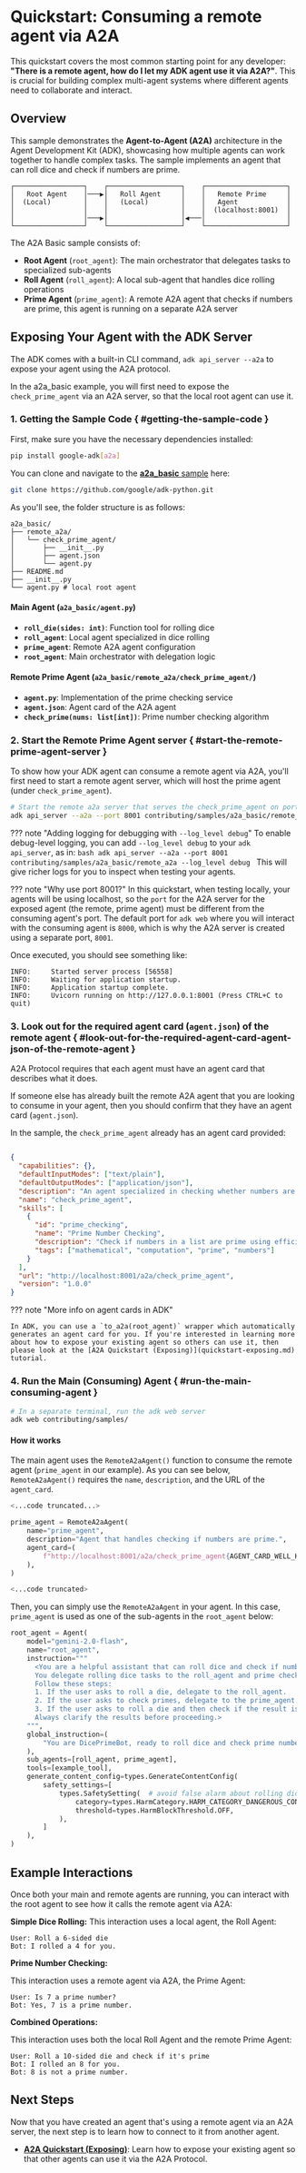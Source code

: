 # Quickstart: Consuming a remote agent via A2A

This quickstart covers the most common starting point for any developer: **"There is a remote agent, how do I let my ADK agent use it via A2A?"**. This is crucial for building complex multi-agent systems where different agents need to collaborate and interact.

## Overview

This sample demonstrates the **Agent-to-Agent (A2A)** architecture in the Agent Development Kit (ADK), showcasing how multiple agents can work together to handle complex tasks. The sample implements an agent that can roll dice and check if numbers are prime.

```text
┌─────────────────┐    ┌──────────────────┐    ┌────────────────────┐
│   Root Agent    │───▶│   Roll Agent     │    │   Remote Prime     │
│  (Local)        │    │   (Local)        │    │   Agent            │
│                 │    │                  │    │  (localhost:8001)  │
│                 │───▶│                  │◀───│                    │
└─────────────────┘    └──────────────────┘    └────────────────────┘
```

The A2A Basic sample consists of:

- **Root Agent** (`root_agent`): The main orchestrator that delegates tasks to specialized sub-agents
- **Roll Agent** (`roll_agent`): A local sub-agent that handles dice rolling operations
- **Prime Agent** (`prime_agent`): A remote A2A agent that checks if numbers are prime, this agent is running on a separate A2A server

## Exposing Your Agent with the ADK Server

  The ADK comes with a built-in CLI command, `adk api_server --a2a` to expose your agent using the A2A protocol.

  In the a2a_basic example, you will first need to expose the `check_prime_agent` via an A2A server, so that the local root agent can use it.

### 1. Getting the Sample Code { #getting-the-sample-code }

First, make sure you have the necessary dependencies installed:

```bash
pip install google-adk[a2a]
```

You can clone and navigate to the [**a2a_basic** sample](https://github.com/google/adk-python/tree/main/contributing/samples/a2a_basic) here:

```bash
git clone https://github.com/google/adk-python.git
```

As you'll see, the folder structure is as follows:

```text
a2a_basic/
├── remote_a2a/
│   └── check_prime_agent/
│       ├── __init__.py
│       ├── agent.json
│       └── agent.py
├── README.md
├── __init__.py
└── agent.py # local root agent
```

#### Main Agent (`a2a_basic/agent.py`)

- **`roll_die(sides: int)`**: Function tool for rolling dice
- **`roll_agent`**: Local agent specialized in dice rolling
- **`prime_agent`**: Remote A2A agent configuration
- **`root_agent`**: Main orchestrator with delegation logic

#### Remote Prime Agent (`a2a_basic/remote_a2a/check_prime_agent/`)

- **`agent.py`**: Implementation of the prime checking service
- **`agent.json`**: Agent card of the A2A agent
- **`check_prime(nums: list[int])`**: Prime number checking algorithm

### 2. Start the Remote Prime Agent server { #start-the-remote-prime-agent-server }

To show how your ADK agent can consume a remote agent via A2A, you'll first need to start a remote agent server, which will host the prime agent (under `check_prime_agent`).

```bash
# Start the remote a2a server that serves the check_prime_agent on port 8001
adk api_server --a2a --port 8001 contributing/samples/a2a_basic/remote_a2a
```

??? note "Adding logging for debugging with `--log_level debug`"
    To enable debug-level logging, you can add `--log_level debug` to your `adk api_server`, as in:
    ```bash
    adk api_server --a2a --port 8001 contributing/samples/a2a_basic/remote_a2a --log_level debug
    ```
    This will give richer logs for you to inspect when testing your agents.

??? note "Why use port 8001?"
    In this quickstart, when testing locally, your agents will be using localhost, so the `port` for the A2A server for the exposed agent (the remote, prime agent) must be different from the consuming agent's port. The default port for `adk web` where you will interact with the consuming agent is `8000`, which is why the A2A server is created using a separate port, `8001`.

Once executed, you should see something like:

``` shell
INFO:     Started server process [56558]
INFO:     Waiting for application startup.
INFO:     Application startup complete.
INFO:     Uvicorn running on http://127.0.0.1:8001 (Press CTRL+C to quit)
```
  
### 3. Look out for the required agent card (`agent.json`) of the remote agent { #look-out-for-the-required-agent-card-agent-json-of-the-remote-agent }

A2A Protocol requires that each agent must have an agent card that describes what it does.

If someone else has already built the remote A2A agent that you are looking to consume in your agent, then you should confirm that they have an agent card (`agent.json`).

In the sample, the `check_prime_agent` already has an agent card provided:

```json title="a2a_basic/remote_a2a/check_prime_agent/agent.json"

{
  "capabilities": {},
  "defaultInputModes": ["text/plain"],
  "defaultOutputModes": ["application/json"],
  "description": "An agent specialized in checking whether numbers are prime. It can efficiently determine the primality of individual numbers or lists of numbers.",
  "name": "check_prime_agent",
  "skills": [
    {
      "id": "prime_checking",
      "name": "Prime Number Checking",
      "description": "Check if numbers in a list are prime using efficient mathematical algorithms",
      "tags": ["mathematical", "computation", "prime", "numbers"]
    }
  ],
  "url": "http://localhost:8001/a2a/check_prime_agent",
  "version": "1.0.0"
}
```

??? note "More info on agent cards in ADK"

    In ADK, you can use a `to_a2a(root_agent)` wrapper which automatically generates an agent card for you. If you're interested in learning more about how to expose your existing agent so others can use it, then please look at the [A2A Quickstart (Exposing)](quickstart-exposing.md) tutorial. 

### 4. Run the Main (Consuming) Agent { #run-the-main-consuming-agent }

  ```bash
  # In a separate terminal, run the adk web server
  adk web contributing/samples/
  ```

#### How it works

The main agent uses the `RemoteA2aAgent()` function to consume the remote agent (`prime_agent` in our example). As you can see below, `RemoteA2aAgent()` requires the `name`, `description`, and the URL of the `agent_card`.

```python title="a2a_basic/agent.py"
<...code truncated...>

prime_agent = RemoteA2aAgent(
    name="prime_agent",
    description="Agent that handles checking if numbers are prime.",
    agent_card=(
        f"http://localhost:8001/a2a/check_prime_agent{AGENT_CARD_WELL_KNOWN_PATH}"
    ),
)

<...code truncated>
```

Then, you can simply use the `RemoteA2aAgent` in your agent. In this case, `prime_agent` is used as one of the sub-agents in the `root_agent` below:

```python title="a2a_basic/agent.py"
root_agent = Agent(
    model="gemini-2.0-flash",
    name="root_agent",
    instruction="""
      <You are a helpful assistant that can roll dice and check if numbers are prime.
      You delegate rolling dice tasks to the roll_agent and prime checking tasks to the prime_agent.
      Follow these steps:
      1. If the user asks to roll a die, delegate to the roll_agent.
      2. If the user asks to check primes, delegate to the prime_agent.
      3. If the user asks to roll a die and then check if the result is prime, call roll_agent first, then pass the result to prime_agent.
      Always clarify the results before proceeding.>
    """,
    global_instruction=(
        "You are DicePrimeBot, ready to roll dice and check prime numbers."
    ),
    sub_agents=[roll_agent, prime_agent],
    tools=[example_tool],
    generate_content_config=types.GenerateContentConfig(
        safety_settings=[
            types.SafetySetting(  # avoid false alarm about rolling dice.
                category=types.HarmCategory.HARM_CATEGORY_DANGEROUS_CONTENT,
                threshold=types.HarmBlockThreshold.OFF,
            ),
        ]
    ),
)
```

## Example Interactions

Once both your main and remote agents are running, you can interact with the root agent to see how it calls the remote agent via A2A:

**Simple Dice Rolling:**
This interaction uses a local agent, the Roll Agent:

```text
User: Roll a 6-sided die
Bot: I rolled a 4 for you.
```

**Prime Number Checking:**

This interaction uses a remote agent via A2A, the Prime Agent:

```text
User: Is 7 a prime number?
Bot: Yes, 7 is a prime number.
```

**Combined Operations:**

This interaction uses both the local Roll Agent and the remote Prime Agent:

```text
User: Roll a 10-sided die and check if it's prime
Bot: I rolled an 8 for you.
Bot: 8 is not a prime number.
```

## Next Steps

Now that you have created an agent that's using a remote agent via an A2A server, the next step is to learn how to connect to it from another agent.

- [**A2A Quickstart (Exposing)**](./quickstart-exposing.md): Learn how to expose your existing agent so that other agents can use it via the A2A Protocol.
